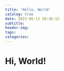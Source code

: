 ```yaml
---
title: 'Hello, World'
catalog: true
date: 2023-06-13 20:36:12
subtitle:
header-img:
tags: 
categories: 
---
```


# Hi, World!